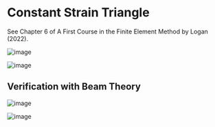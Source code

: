 # Constant Strain Triangle

See Chapter 6 of A First Course in the Finite Element Method by Logan (2022).

![image](https://user-images.githubusercontent.com/104728656/224615584-3c0089a2-358d-4bae-b043-5012de2ad286.png)

![image](https://user-images.githubusercontent.com/104728656/224615568-4d0f87bd-9225-42df-9a45-22d21029597f.png)

## Verification with Beam Theory

![image](https://user-images.githubusercontent.com/104728656/224531513-f4cfe949-81c5-496b-8220-c9fbe2a28fbe.png)

![image](https://user-images.githubusercontent.com/104728656/224548536-1d566662-72ff-4d00-81b2-32e572732296.png)
